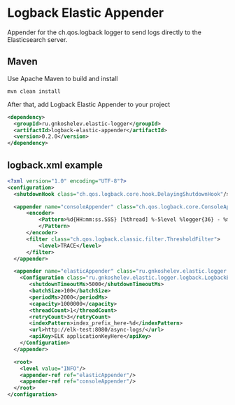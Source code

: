 # Logback Elastic Appender
Appender for the ch.qos.logback logger to send logs directly to the Elasticsearch server.

## Maven
Use Apache Maven to build and install
```
mvn clean install
```

After that, add Logback Elastic Appender to your project
```xml
<dependency>
  <groupId>ru.gnkoshelev.elastic-logger</groupId>
  <artifactId>logback-elastic-appender</artifactId>
  <version>0.2.0</version>
</dependency>
```

## logback.xml example
```xml
<?xml version="1.0" encoding="UTF-8"?>
<configuration>
  <shutdownHook class="ch.qos.logback.core.hook.DelayingShutdownHook"/>

  <appender name="consoleAppender" class="ch.qos.logback.core.ConsoleAppender">
      <encoder>
          <Pattern>%d{HH:mm:ss.SSS} [%thread] %-5level %logger{36} - %msg %n
          </Pattern>
      </encoder>
      <filter class="ch.qos.logback.classic.filter.ThresholdFilter">
          <level>TRACE</level>
      </filter>
  </appender>

  <appender name="elasticAppender" class="ru.gnkoshelev.elastic.logger.logback.LogbackElasticAppender">
    <Configuration class="ru.gnkoshelev.elastic.logger.logback.LogbackElasticConfiguration">
       <shutdownTimeoutMs>5000</shutdownTimeoutMs>
       <batchSize>100</batchSize>
       <periodMs>2000</periodMs>
       <capacity>1000000</capacity>
       <threadCount>1</threadCount>
       <retryCount>3</retryCount>
       <indexPattern>index_prefix_here-%d</indexPattern>
       <url>http://elk-test:8080/async-logs/</url>
       <apiKey>ELK applicationKeyHere</apiKey>
    </Configuration>
  </appender>

  <root>
    <level value="INFO"/>
    <appender-ref ref="elasticAppender"/>
    <appender-ref ref="consoleAppender"/>
  </root>
</configuration>
```